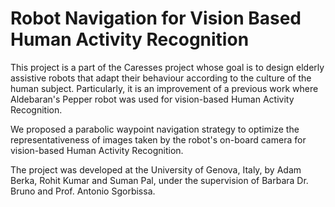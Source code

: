 # Robot Navigation for Vision Based Human Activity Recognition
This project is a part of the Caresses project whose goal is to design elderly assistive robots that adapt their behaviour according to the culture of the human subject. Particularly, it is an improvement of a previous work where Aldebaran's Pepper robot was used for vision-based Human Activity Recognition.

We proposed a parabolic waypoint navigation strategy to optimize the representativeness of images taken by the robot's on-board camera for vision-based Human Activity Recognition.

The project was developed at the University of Genova, Italy, by Adam Berka, Rohit Kumar and Suman Pal, under the supervision of Barbara Dr. Bruno and Prof. Antonio Sgorbissa.
